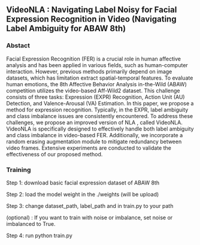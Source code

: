 ## VideoNLA : Navigating Label Noisy for Facial Expression Recognition in Video (Navigating Label Ambiguity for ABAW 8th)
### Abstact
Facial Expression Recognition (FER) is a crucial role in human affective analysis and has been applied in various fields, such as human-computer interaction. However, previous methods primarily depend on image datasets, which has limitation extract spatial-temporal features. To evaluate human emotions, the 8th Affective Behavior Analysis in-the-Wild (ABAW) competition utilizes the video-based Aff-Wild2 dataset. This challenge consists of three tasks: Expression (EXPR) Recognition, Action Unit (AU) Detection, and Valence-Arousal (VA) Estimation. In this paper, we propose a method for expression recognition. Typically, in the EXPR, label ambiguity and class imbalance issues are consistently encountered. To address these challenges, we propose an improved version of NLA , called VideoNLA. VideoNLA is specifically designed to effectively handle both label ambiguity and class imbalance in video-based FER. Additionally, we incorporate a random erasing augmentation module to mitigate redundancy between video frames. Extensive experiments are conducted to validate the effectiveness of our proposed method.


### Training
Step 1: download basic facial expression dataset of ABAW 8th

Step 2: load the model weight in the ./weights (will be upload)

Step 3: change dataset_path, label_path and  in train.py to your path

(optional) : If you want to train with noise or imbalance, set noise or imbalanced to True.

Step 4: run python train.py 
